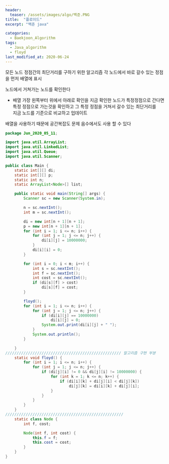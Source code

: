 ```yaml
---
header:
  teaser: /assets/images/algo/백준.PNG
title:  "플로이드"
excerpt: "백준 java"

categories:
  - Baekjoon_Algorithm
tags:
  - Java_algorithm
  - floyd
last_modified_at: 2020-06-24
---
```


모든 노드 정점간의 최단거리를 구하기 위한 알고리즘
각 노드에서 바로 갈수 있는 정점을 먼저 배열에 표시

노드에서 거쳐가는 노드를 확인한다


* 배열 가장 왼쪽부터 위에서 아래로 확인을 지금 확인한 노드가 특정정점으로 간다면  
  특정 정점으로 가는것을 확인하고 그 특정 정점을 거쳐서 갈수 있는 최단거리를  
  지금 노드를 기준으로 비교하고 업데이트 

배열을 사용하기 때문에 공간복잡도 문제
음수에서도 사용 할 수 있다

```java
package Jun_2020_05_11;

import java.util.ArrayList;
import java.util.LinkedList;
import java.util.Queue;
import java.util.Scanner;

public class Main {
	static int[][] di;
	static int[][] p;
	static int n;
	static ArrayList<Node>[] list;

	public static void main(String[] args) {
		Scanner sc = new Scanner(System.in);

		n = sc.nextInt();
		int m = sc.nextInt();

		di = new int[n + 1][n + 1];
		p = new int[n + 1][n + 1];
		for (int i = 1; i <= n; i++) {
			for (int j = 1; j <= n; j++) {
				di[i][j] = 10000000;
			}
			di[i][i] = 0;
		}

		for (int i = 0; i < m; i++) {
			int s = sc.nextInt();
			int f = sc.nextInt();
			int cost = sc.nextInt();
			if (di[s][f] > cost)
				di[s][f] = cost;
		}

		floyd();
		for (int i = 1; i <= n; i++) {
			for (int j = 1; j <= n; j++) {
				if (di[i][j] == 10000000)
					di[i][j] = 0;
				System.out.print(di[i][j] + " ");
			}
			System.out.println();
		}

	}
/////////////////////////////////////////////////// 알고리즘 구현 부분
	static void floyd() {
		for (int i = 1; i <= n; i++) {
			for (int j = 1; j <= n; j++) {
				if (di[j][i] != 0 && di[j][i] != 10000000) {
					for (int k = 1; k <= n; k++) {
						if (di[i][k] + di[j][i] < di[j][k])
							di[j][k] = di[i][k] + di[j][i];
					}
				}
			}
		}
	}
////////////////////////////////////////////////////
	static class Node {
		int f, cost;

		Node(int f, int cost) {
			this.f = f;
			this.cost = cost;
		}
	}
}
```
